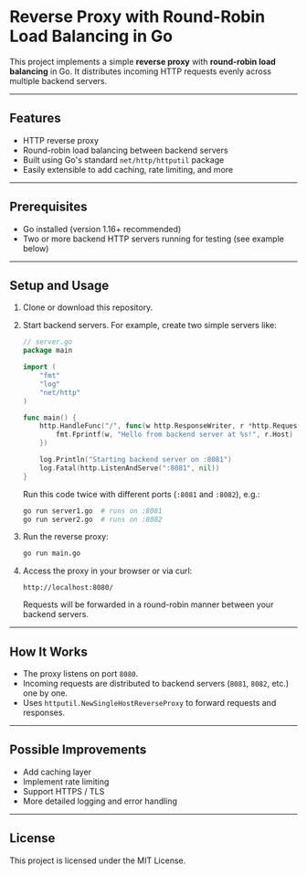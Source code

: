 # Reverse Proxy with Round-Robin Load Balancing in Go

This project implements a simple **reverse proxy** with **round-robin load balancing** in Go. It distributes incoming HTTP requests evenly across multiple backend servers.

---

## Features

* HTTP reverse proxy
* Round-robin load balancing between backend servers
* Built using Go's standard `net/http/httputil` package
* Easily extensible to add caching, rate limiting, and more

---

## Prerequisites

* Go installed (version 1.16+ recommended)
* Two or more backend HTTP servers running for testing (see example below)

---

## Setup and Usage

1. Clone or download this repository.

2. Start backend servers. For example, create two simple servers like:

   ```go
   // server.go
   package main

   import (
       "fmt"
       "log"
       "net/http"
   )

   func main() {
       http.HandleFunc("/", func(w http.ResponseWriter, r *http.Request) {
           fmt.Fprintf(w, "Hello from backend server at %s!", r.Host)
       })

       log.Println("Starting backend server on :8081")
       log.Fatal(http.ListenAndServe(":8081", nil))
   }
   ```

   Run this code twice with different ports (`:8081` and `:8082`), e.g.:

   ```bash
   go run server1.go  # runs on :8081
   go run server2.go  # runs on :8082
   ```

3. Run the reverse proxy:

   ```bash
   go run main.go
   ```

4. Access the proxy in your browser or via curl:

   ```
   http://localhost:8080/
   ```

   Requests will be forwarded in a round-robin manner between your backend servers.

---

## How It Works

* The proxy listens on port `8080`.
* Incoming requests are distributed to backend servers (`8081`, `8082`, etc.) one by one.
* Uses `httputil.NewSingleHostReverseProxy` to forward requests and responses.

---

## Possible Improvements

* Add caching layer
* Implement rate limiting
* Support HTTPS / TLS
* More detailed logging and error handling

---

## License

This project is licensed under the MIT License.
